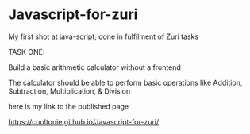 # Javascript-for-zuri
My first shot at java-script; done in fulfilment of Zuri tasks

TASK ONE:

Build a basic arithmetic calculator without a frontend

The calculator should be able to perform basic operations like Addition, Subtraction, Multiplication, & Division

here is my link to the published page

https://cooltonie.github.io/Javascript-for-zuri/
